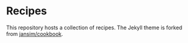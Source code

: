 # Recipes

This repository hosts a collection of recipes. The Jekyll theme is forked from [jansim/cookbook](https://github.com/jansim/cookbook).
